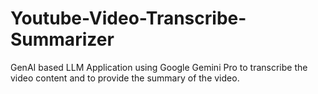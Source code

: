 # Youtube-Video-Transcribe-Summarizer
GenAI based LLM Application using Google Gemini Pro to transcribe the video content and to provide the summary of the video.
